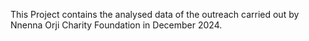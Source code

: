 This Project contains the analysed data of the outreach carried out by Nnenna Orji Charity Foundation in December 2024. 
